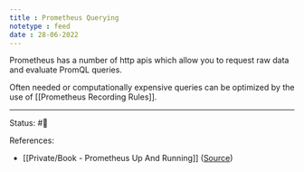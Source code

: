 ```yaml
---
title : Prometheus Querying
notetype : feed
date : 28-06-2022
---
```


Prometheus has a number of http apis which allow you to request raw data and evaluate PromQL queries.

Often needed or computationally expensive queries can be optimized by the use of [[Prometheus Recording Rules]].

-----

Status: #🌱 

References:
- [[Private/Book - Prometheus Up And Running]] ([Source](https://www.oreilly.com/library/view/prometheus-up/9781492034131/))

